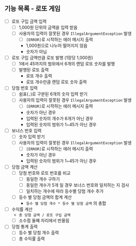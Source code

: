 기능 목록 - 로또 게임 
---

- [ ] 로또 구입 금액 입력  
  - [ ] 1,000원 단위의 금액을 입력 받음
  - [ ] 사용자의 입력이 잘못된 경우 `IllegalArgumentException` 발생
    - [ ] `[ERROR]`로 시작하는 에러 메시지 출력
    - 1,000원으로 나누어 떨어지지 않음
    - 숫자가 아님     
        

- [ ] 로또 구입 금액만큼 로또 발행 (1장당 1,000원)
  - [ ] 1에서 45까지의 범위에서 6개의 랜덤 로또 숫자를 발행
  - [ ] 발행된 로또 출력
    - 로또 개수 출력
    - 로또 개수만큼 랜덤 로또 숫자 출력
     

- [ ] 당첨 번호 입력
  - [ ] 쉼표(`,`)로 구분된 6개의 숫자 입력 받기
  - [ ] 사용자의 입력이 잘못된 경우 `IllegalArgumentException` 발생
     - [ ] `[ERROR]`로 시작하는 에러 메시지 출력
     - 숫자가 아닌 경우 
     - 입력된 숫자의 개수가 6개가 아닌 경우 
     - 입력된 숫자의 범위가 1~45가 아닌 경우


- [ ] 보너스 번호 입력
  - [ ] 숫자 입력 받기
  - [ ] 사용자의 입력이 잘못된 경우 `IllegalArgumentException` 발생
      - [ ] `[ERROR]`로 시작하는 에러 메시지 출력
      - 숫자가 아닌 경우 
      - 입력된 숫자의 범위가 1~45가 아닌 경우
  

- [ ] 당첨 금액 계산
  - [ ] 당첨 번호와 로또 번호를 비교
    - [ ] 동일한 개수 구하기 
    - [ ] 동일한 개수가 5개 일 경우 보너스 번호와 일치하는 지 검사
    - [ ] 일치하는 개수에 따라 등수별 당첨 개수 추가 
  - [ ] 등수 별 당첨 금액의 합계 계산
    - `등수 별 당첨 개수 * 등수 별 당첨 금액` 의 총합


- [ ] 수익률 계산
  - `총 당첨 금액 / 로또 구입 금액`
  - [ ] 소수점 둘째 자리에서 반올림

- [ ] 당첨 통계 출력
  - [ ] 등수 별 당첨 개수 출력
  - [ ] 총 수익률 출력